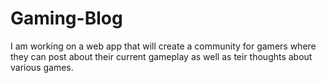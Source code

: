 # Gaming-Blog
  I am working on a web app that will create a community for gamers where they can post about their current gameplay as well as teir thoughts about various games.
